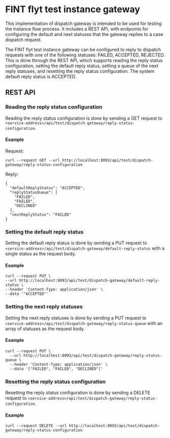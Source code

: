 # FINT flyt test instance gateway
This implementation of dispatch gateway is intended to be used for testing the instance flow process. It includes a REST API, with endpoints for configuring the default and next statuses that the gateway replies to a case dispatch request.

The FINT flyt test instance gateway can be configured to reply to dispatch requests with one of the following statuses: FAILED, ACCEPTED, REJECTED. This is done through the REST API, which supports reading the reply status configuration, setting the default reply status, setting a queue of the next reply statuses, and resetting the reply status configuration. The system default reply status is ACCEPTED.

## REST API

### Reading the reply status configuration
Reading the reply status configuration is done by sending a GET request to ``<service-address>/api/test/dispatch-gateway/reply-status-configuration``.

#### Example
Request:
```
curl --request GET --url http://localhost:8093/api/test/dispatch-gateway/reply-status-configuration
```
Reply:
```
{
  "defaultReplyStatus": "ACCEPTED",
  "replyStatusQueue": [
    "FAILED",
    "FAILED",
    "DECLINED"
  ],
  "nextReplyStatus": "FAILED"
}
```
### Setting the default reply status
Setting the default reply status is done by sending a PUT request to ``<service-address>/api/test/dispatch-gateway/default-reply-status`` with a single status as the request body.

#### Example
```
curl --request PUT \
--url http://localhost:8093/api/test/dispatch-gateway/default-reply-status \
--header 'Content-Type: application/json' \
--data '"ACCEPTED"'
```

### Setting the next reply statuses
Setting the next reply statuses is done by sending a PUT request to ``<service-address>/api/test/dispatch-gateway/reply-status-queue`` with an array of statuses as the request body.

#### Example
```
curl --request PUT \
  --url http://localhost:8093/api/test/dispatch-gateway/reply-status-queue \
  --header 'Content-Type: application/json' \
  --data '["FAILED", "FAILED", "DECLINED"]'
```

### Resetting the reply status configuration
Resetting the reply status configuration is done by sending a DELETE request to ``<service-address>/api/test/dispatch-gateway/reply-status-configuration``.

#### Example
```
curl --request DELETE --url http://localhost:8093/api/test/dispatch-gateway/reply-status-configuration
```
